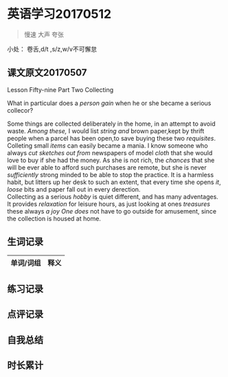 # 英语学习20170512

> 慢速 大声 夸张

小处： 卷舌,d/t ,s/z,w/v不可懈怠

## 课文原文20170507

Lesson Fifty-nine   Part Two  Collecting 

What in particular does a _person gain_ when he or she became a serious collecor?

Some things are collected deliberately in the home, in an attempt to avoid waste.
_Among these,_ I would list _string_ _and_ brown paper,kept by thrift people when a parcel has been open,to save buying these two _requisites_.
Colleting small _items_ can easily became a mania.
I know someone who always _cut sketches out from_ newspapers of model _cloth_ that she would love to buy if she had the money. 
As she is not rich, the _chances_ that she will be ever able to afford such purchases are remote, but she is never _sufficiently_ strong minded to be able to stop the practice.
It is a harmless habit, but litters up her desk to such an extent, that every time she opens _it_, _loose_ bits and paper fall out in every derection.  
Collecting as a serious _hobby_ is quiet different, and has many adventages.
It provides _relaxation_ for leisure hours, as just looking at ones _treasures_ these always _a joy_
_One does_ not have to go outside for amusement, since the collection is housed at home.


## 生词记录
| 单词/词组 | 释义  |
| :-----| :------|

## 练习记录


## 点评记录
  

## 自我总结

## 时长累计
